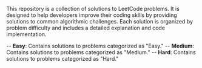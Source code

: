 This repository is a collection of solutions to LeetCode problems. It is designed to help developers improve their coding skills by providing solutions to common algorithmic challenges. Each solution is organized by problem difficulty and includes a detailed explanation and code implementation.

-- **Easy**: Contains solutions to problems categorized as "Easy."
-- **Medium**: Contains solutions to problems categorized as "Medium."
-- **Hard**: Contains solutions to problems categorized as "Hard."
